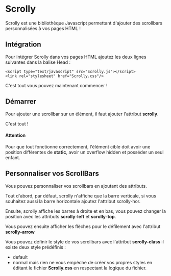 # Scrolly
Scrolly est une bibliothèque Javascript permettant d'ajouter des scrollbars personnalisées à vos pages HTML !

## Intégration
Pour intégrer Scrolly dans vos pages HTML ajoutez les deux lignes suivantes dans la balise Head :
```
<script type="text/javascript" src="Scrolly.js"></script>
<link rel="stylesheet" href="Scrolly.css"/>
```
C'est tout vous pouvez maintenant commencer !

## Démarrer
Pour ajouter une scrollbar sur un élément, il faut ajouter l'attribut **scrolly**.

C'est tout !

#### Attention
Pour que tout fonctionne correctement, l'élément cible doit avoir une position différentes de **static**, avoir un overflow hidden et posséder un seul enfant.

## Personnaliser vos ScrollBars
Vous pouvez personnaliser vos scrollbars en ajoutant des attributs.

Tout d'abord, par défaut, scrolly n'affiche que la barre verticale, si vous souhaitez aussi la barre horizontale ajoutez l'attribut scrolly-hor.

Ensuite, scrolly affiche les barres à droite et en bas, vous pouvez changer la position avec les attributs **scrolly-left** et **scrolly-top**.

Vous pouvez ensuite afficher les flèches pour le défilement avec l'attribut **scrolly-arrow**

Vous pouvez définir le style de vos scrollbars avec l'attribut **scrolly-class** il existe deux style prédéfinis :
* default
* normal
mais rien ne vous empêche de créer vos propres styles en éditant le fichier **Scrolly.css** en respectant la logique du fichier.

